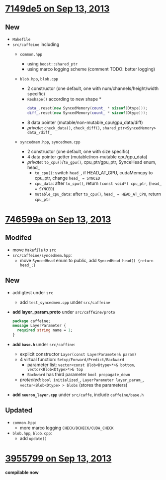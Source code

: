 # [7149de5 on Sep 13, 2013](https://github.com/Yangqing/caffe/tree/7149de51ceb87e204e3a50d41cb1495caab965dd)
## New
* `Makefile`
* `src/caffeine` including
    * `common.hpp`
        * using `boost::shared_ptr`
        * using marco logging scheme (comment TODO: better logging)
    * `blob.hpp`, `blob.cpp`
        * 2 constructor (one default, one with num/channels/height/width specific)
        * `Reshape()` according to new shape
            * 
            ```cpp
            data_.reset(new SyncedMemory(count_ * sizeof(Dtype)));
            diff_.reset(new SyncedMemory(count_ * sizeof(Dtype)));
            ```
        * 8 data pointer (mutable/non-mutable_cpu/gpu_data/diff)
        * *private*: `check_data()`, `check_diff()`, `shared_ptr<SyncedMemory> data_/diff_`
            
    * `syncedmem.hpp`, `syncedmem.cpp`
        * 2 constructor (one default, one with size specific)
        * 4 data pointer getter (mutable/non-mutable cpu/gpu_data)
        * *private*: `to_cpu()`/`to_gpu()`, cpu_ptr/gpu_ptr, SynceHead enum, head_
            * `to_cpu()`: switch `head_`, if HEAD_AT_GPU, cudaMemcpy to cpu_ptr, change `head_ = SYNCED`
            * `cpu_data`: after `to_cpu()`, return `(const void*) cpu_ptr`, (`head_ = SYNCED`)
            * `mutable_cpu_data`: after `to_cpu()`, `head_ = HEAD_AT_CPU`, return `cpu_ptr`

# [746599a on Sep 13, 2013](https://github.com/Yangqing/caffe/tree/746599ae0d58c664cbdaed4d36358a137597fad6)
## Modifed
* move `Makefile` to `src`
* `src/caffeine/syncedmem.hpp`:
    * move `SyncedHead` enum to public, add `SyncedHead head() {return head_;}`
    
## New
* add gtest under `src`
    * add `test_syncedmem.cpp` under `src/caffeine`
* __add layer_param.proto__ under `src/caffeine/proto`
    
    ```protobuf
    package caffeine;
    message LayerParameter {
      required string name = 1;
    }
    ```
* __add `base.h`__ under `src/caffine`:
    * explicit constructor `Layer(const LayerParameter& param)`
    * 4 virtual function: `Setup/Forward/Predict/Backward`
        * parameter list: `vector<const Blob<Dtype>*>& bottom, vector<Blob<Dtype>*>& top`
        * `Backward` has third parameter `bool propagate_down`
    * *protected*: `bool initialized_`, `LayerParameter layer_param_`, `vector<Blob<Dtype> > blobs` (stores the parameters)
* __add `neuron_layer.cpp`__ under `src/caffe`, include `caffeine/base.h`

## Updated
* `common.hpp`:
    * more marco logging `CHECK/DCHECK/CUDA_CHECK`
* `blob.hpp`, `blob.cpp`:
    * add `update()`

# [3955799 on Sep 13, 2013](https://github.com/Yangqing/caffe/tree/395579905ced2570e2914226a52ad99aee4ca7ea)
__compilable now__
